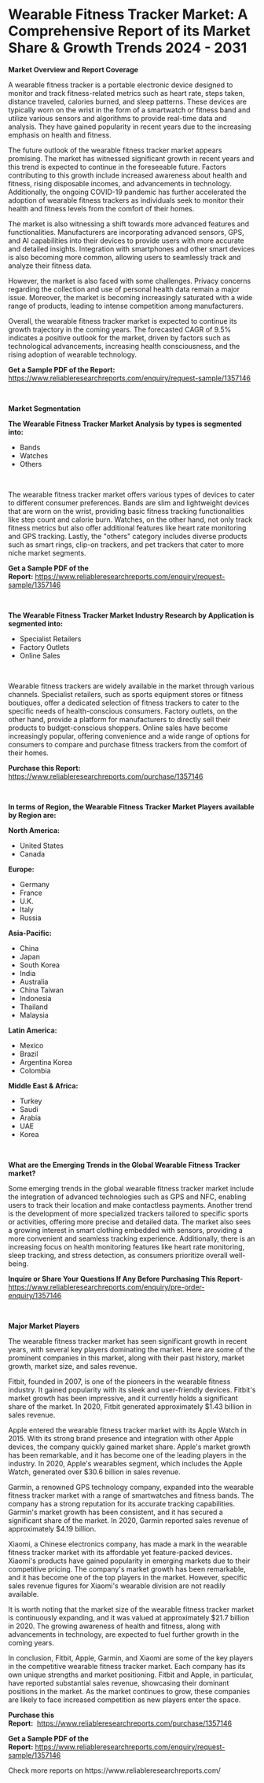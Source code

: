 <p><h1>Wearable Fitness Tracker Market: A Comprehensive Report of its Market Share & Growth Trends 2024 - 2031</h1></p><p><strong>Market Overview and Report Coverage</strong></p>
<p><p>A wearable fitness tracker is a portable electronic device designed to monitor and track fitness-related metrics such as heart rate, steps taken, distance traveled, calories burned, and sleep patterns. These devices are typically worn on the wrist in the form of a smartwatch or fitness band and utilize various sensors and algorithms to provide real-time data and analysis. They have gained popularity in recent years due to the increasing emphasis on health and fitness.</p><p>The future outlook of the wearable fitness tracker market appears promising. The market has witnessed significant growth in recent years and this trend is expected to continue in the foreseeable future. Factors contributing to this growth include increased awareness about health and fitness, rising disposable incomes, and advancements in technology. Additionally, the ongoing COVID-19 pandemic has further accelerated the adoption of wearable fitness trackers as individuals seek to monitor their health and fitness levels from the comfort of their homes.</p><p>The market is also witnessing a shift towards more advanced features and functionalities. Manufacturers are incorporating advanced sensors, GPS, and AI capabilities into their devices to provide users with more accurate and detailed insights. Integration with smartphones and other smart devices is also becoming more common, allowing users to seamlessly track and analyze their fitness data.</p><p>However, the market is also faced with some challenges. Privacy concerns regarding the collection and use of personal health data remain a major issue. Moreover, the market is becoming increasingly saturated with a wide range of products, leading to intense competition among manufacturers.</p><p>Overall, the wearable fitness tracker market is expected to continue its growth trajectory in the coming years. The forecasted CAGR of 9.5% indicates a positive outlook for the market, driven by factors such as technological advancements, increasing health consciousness, and the rising adoption of wearable technology.</p></p>
<p><strong>Get a Sample PDF of the Report:</strong> <a href="https://www.reliableresearchreports.com/enquiry/request-sample/1357146">https://www.reliableresearchreports.com/enquiry/request-sample/1357146</a></p>
<p>&nbsp;</p>
<p><strong>Market Segmentation</strong></p>
<p><strong>The Wearable Fitness Tracker Market Analysis by types is segmented into:</strong></p>
<p><ul><li>Bands</li><li>Watches</li><li>Others</li></ul></p>
<p>&nbsp;</p>
<p><p>The wearable fitness tracker market offers various types of devices to cater to different consumer preferences. Bands are slim and lightweight devices that are worn on the wrist, providing basic fitness tracking functionalities like step count and calorie burn. Watches, on the other hand, not only track fitness metrics but also offer additional features like heart rate monitoring and GPS tracking. Lastly, the "others" category includes diverse products such as smart rings, clip-on trackers, and pet trackers that cater to more niche market segments.</p></p>
<p><strong>Get a Sample PDF of the Report:</strong>&nbsp;<a href="https://www.reliableresearchreports.com/enquiry/request-sample/1357146">https://www.reliableresearchreports.com/enquiry/request-sample/1357146</a></p>
<p>&nbsp;</p>
<p><strong>The Wearable Fitness Tracker Market Industry Research by Application is segmented into:</strong></p>
<p><ul><li>Specialist Retailers</li><li>Factory Outlets</li><li>Online Sales</li></ul></p>
<p>&nbsp;</p>
<p><p>Wearable fitness trackers are widely available in the market through various channels. Specialist retailers, such as sports equipment stores or fitness boutiques, offer a dedicated selection of fitness trackers to cater to the specific needs of health-conscious consumers. Factory outlets, on the other hand, provide a platform for manufacturers to directly sell their products to budget-conscious shoppers. Online sales have become increasingly popular, offering convenience and a wide range of options for consumers to compare and purchase fitness trackers from the comfort of their homes.</p></p>
<p><strong>Purchase this Report:</strong>&nbsp; <a href="https://www.reliableresearchreports.com/purchase/1357146">https://www.reliableresearchreports.com/purchase/1357146</a></p>
<p>&nbsp;</p>
<p><strong>In terms of Region, the Wearable Fitness Tracker Market Players available by Region are:</strong></p>
<p>
    <p> <strong> North America: </strong>
        <ul>
            <li>United States</li>
            <li>Canada</li>
        </ul>
        </p> 
    <p> <strong> Europe: </strong>
        <ul>
            <li>Germany</li>
            <li>France</li>
            <li>U.K.</li>
            <li>Italy</li>
            <li>Russia</li>
        </ul>
        </p> 
    <p> <strong> Asia-Pacific: </strong>
        <ul>
            <li>China</li>
            <li>Japan</li>
            <li>South Korea</li>
            <li>India</li>
            <li>Australia</li>
            <li>China Taiwan</li>
            <li>Indonesia</li>
            <li>Thailand</li>
            <li>Malaysia</li>
        </ul>
        </p> 
    <p> <strong> Latin America: </strong>
        <ul>
            <li>Mexico</li>
            <li>Brazil</li>
            <li>Argentina Korea</li>
            <li>Colombia</li>
        </ul>
        </p> 
    <p> <strong> Middle East & Africa: </strong>
        <ul>
            <li>Turkey</li>
            <li>Saudi</li>
            <li>Arabia</li>
            <li>UAE</li>
            <li>Korea</li>
        </ul>
    </p>
    </p>
<p>&nbsp;</p>
<p><strong>What are the Emerging Trends in the Global Wearable Fitness Tracker market?</strong></p>
<p><p>Some emerging trends in the global wearable fitness tracker market include the integration of advanced technologies such as GPS and NFC, enabling users to track their location and make contactless payments. Another trend is the development of more specialized trackers tailored to specific sports or activities, offering more precise and detailed data. The market also sees a growing interest in smart clothing embedded with sensors, providing a more convenient and seamless tracking experience. Additionally, there is an increasing focus on health monitoring features like heart rate monitoring, sleep tracking, and stress detection, as consumers prioritize overall well-being.</p></p>
<p><strong>Inquire or Share Your Questions If Any Before Purchasing This Report</strong>- <a href="https://www.reliableresearchreports.com/enquiry/pre-order-enquiry/1357146">https://www.reliableresearchreports.com/enquiry/pre-order-enquiry/1357146</a></p>
<p>&nbsp;</p>
<p><strong>Major Market Players</strong></p>
<p><p>The wearable fitness tracker market has seen significant growth in recent years, with several key players dominating the market. Here are some of the prominent companies in this market, along with their past history, market growth, market size, and sales revenue.</p><p>Fitbit, founded in 2007, is one of the pioneers in the wearable fitness industry. It gained popularity with its sleek and user-friendly devices. Fitbit's market growth has been impressive, and it currently holds a significant share of the market. In 2020, Fitbit generated approximately $1.43 billion in sales revenue.</p><p>Apple entered the wearable fitness tracker market with its Apple Watch in 2015. With its strong brand presence and integration with other Apple devices, the company quickly gained market share. Apple's market growth has been remarkable, and it has become one of the leading players in the industry. In 2020, Apple's wearables segment, which includes the Apple Watch, generated over $30.6 billion in sales revenue.</p><p>Garmin, a renowned GPS technology company, expanded into the wearable fitness tracker market with a range of smartwatches and fitness bands. The company has a strong reputation for its accurate tracking capabilities. Garmin's market growth has been consistent, and it has secured a significant share of the market. In 2020, Garmin reported sales revenue of approximately $4.19 billion.</p><p>Xiaomi, a Chinese electronics company, has made a mark in the wearable fitness tracker market with its affordable yet feature-packed devices. Xiaomi's products have gained popularity in emerging markets due to their competitive pricing. The company's market growth has been remarkable, and it has become one of the top players in the market. However, specific sales revenue figures for Xiaomi's wearable division are not readily available.</p><p>It is worth noting that the market size of the wearable fitness tracker market is continuously expanding, and it was valued at approximately $21.7 billion in 2020. The growing awareness of health and fitness, along with advancements in technology, are expected to fuel further growth in the coming years.</p><p>In conclusion, Fitbit, Apple, Garmin, and Xiaomi are some of the key players in the competitive wearable fitness tracker market. Each company has its own unique strengths and market positioning. Fitbit and Apple, in particular, have reported substantial sales revenue, showcasing their dominant positions in the market. As the market continues to grow, these companies are likely to face increased competition as new players enter the space.</p></p>
<p><strong>Purchase this Report:</strong>&nbsp;&nbsp;<a href="https://www.reliableresearchreports.com/purchase/1357146">https://www.reliableresearchreports.com/purchase/1357146</a></p>
<p></p>
<p><strong>Get a Sample PDF of the Report:</strong>&nbsp;<a href="https://www.reliableresearchreports.com/enquiry/request-sample/1357146">https://www.reliableresearchreports.com/enquiry/request-sample/1357146</a></p>
<p>Check more reports on https://www.reliableresearchreports.com/</p>
